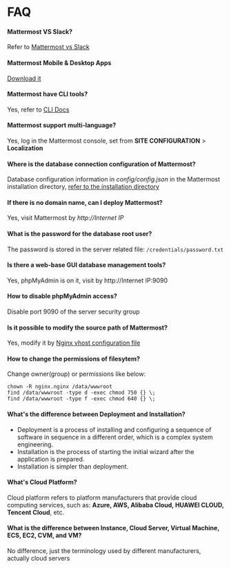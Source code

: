 # FAQ

#### Mattermost VS Slack?

Refer to [Mattermost vs Slack](https://mattermost.com/mattermost-vs-slack/)

#### Mattermost Mobile & Desktop Apps

[Download it](https://mattermost.com/download/#mattermostApps)

#### Mattermost have CLI tools?

Yes, refer to [CLI Docs](https://docs.mattermost.com/administration/command-line-tools.html#using-the-cli)

#### Mattermost support multi-language?

Yes, log in the Mattermost console, set from **SITE CONFIGURATION** > **Localization** 

#### Where is the database connection configuration of Mattermost?

Database configuration information in *config/config.json* in the Mattermost installation directory, [refer to the installation directory](/stack-components.md#mattermost)

#### If there is no domain name, can I deploy Mattermost?

Yes, visit Mattermost by *http://Internet IP*

#### What is the password for the database root user?

The password is stored in the server related file: `/credentials/password.txt`

#### Is there a web-base GUI database management tools?

Yes, phpMyAdmin is on it, visit by http://Internet IP:9090

#### How to disable phpMyAdmin access?

Disable port 9090 of the server security group

#### Is it possible to modify the source path of Mattermost?

Yes, modify it by [Nginx vhost configuration file](/stack-components.md)

#### How to change the permissions of filesytem?

Change owner(group) or permissions like below:

```shell
chown -R nginx.nginx /data/wwwroot
find /data/wwwroot -type d -exec chmod 750 {} \;
find /data/wwwroot -type f -exec chmod 640 {} \;
```
#### What's the difference between Deployment and Installation?

- Deployment is a process of installing and configuring a sequence of software in sequence in a different order, which is a complex system engineering.  
- Installation is the process of starting the initial wizard after the application is prepared.  
- Installation is simpler than deployment. 

#### What's Cloud Platform?

Cloud platform refers to platform manufacturers that provide cloud computing services, such as: **Azure, AWS, Alibaba Cloud, HUAWEI CLOUD, Tencent Cloud**, etc.

#### What is the difference between Instance, Cloud Server, Virtual Machine, ECS, EC2, CVM, and VM?

No difference, just the terminology used by different manufacturers, actually cloud servers